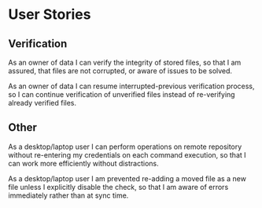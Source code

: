 User Stories
============


Verification
------------

As an owner of data I can verify the integrity of stored files, so that I am assured, that files are not corrupted, or aware of issues to be solved.

As an owner of data I can resume interrupted-previous verification process, so I can continue verification of unverified files instead of re-verifying already verified files.


Other
-----

As a desktop/laptop user I can perform operations on remote repository without re-entering my credentials on each command execution, so that I can work more efficiently without distractions.

As a desktop/laptop user I am prevented re-adding a moved file as a new file unless I explicitly disable the check, so that I am aware of errors immediately rather than at sync time.
